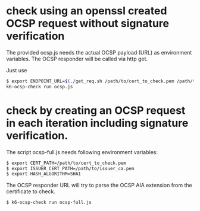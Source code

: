 # check using an openssl created OCSP request without signature verification

The provided ocsp.js needs the actual OCSP payload (URL) as environment variables.
The OCSP responder will be called via http get.

Just use
```bash
$ export ENDPOINT_URL=$(./get_req.sh /path/to/cert_to_check.pem /path/to/issuer_ca.pem)
k6-ocsp-check run ocsp.js
```
# check by creating an OCSP request in each iteration including signature verification.
The script ocsp-full.js needs following environment variables:
```bash
$ export CERT_PATH=/path/to/cert_to_check.pem
$ export ISSUER_CERT_PATH=/path/to/issuer_ca.pem
$ export HASH_ALGORITHM=SHA1
```
The OCSP responder URL will try to parse the OCSP AIA extension from the certificate to check.
```bash
$ k6-ocsp-check run ocsp-full.js
```